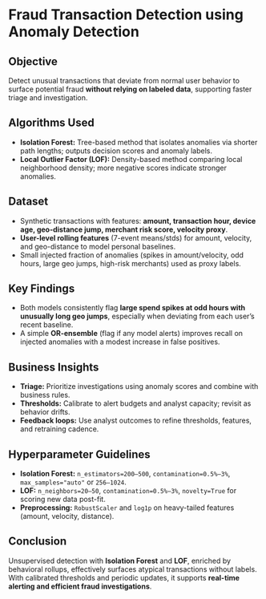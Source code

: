 # Fraud Transaction Detection using Anomaly Detection

## Objective
Detect unusual transactions that deviate from normal user behavior to surface potential fraud **without relying on labeled data**, supporting faster triage and investigation.

## Algorithms Used
- **Isolation Forest:** Tree-based method that isolates anomalies via shorter path lengths; outputs decision scores and anomaly labels.  
- **Local Outlier Factor (LOF):** Density-based method comparing local neighborhood density; more negative scores indicate stronger anomalies.

## Dataset
- Synthetic transactions with features: **amount, transaction hour, device age, geo-distance jump, merchant risk score, velocity proxy**.  
- **User-level rolling features** (7-event means/stds) for amount, velocity, and geo-distance to model personal baselines.  
- Small injected fraction of anomalies (spikes in amount/velocity, odd hours, large geo jumps, high-risk merchants) used as proxy labels.

## Key Findings
- Both models consistently flag **large spend spikes at odd hours with unusually long geo jumps**, especially when deviating from each user’s recent baseline.  
- A simple **OR-ensemble** (flag if any model alerts) improves recall on injected anomalies with a modest increase in false positives.

## Business Insights
- **Triage:** Prioritize investigations using anomaly scores and combine with business rules.  
- **Thresholds:** Calibrate to alert budgets and analyst capacity; revisit as behavior drifts.  
- **Feedback loops:** Use analyst outcomes to refine thresholds, features, and retraining cadence.

## Hyperparameter Guidelines
- **Isolation Forest:** `n_estimators=200–500`, `contamination=0.5%–3%`, `max_samples="auto"` or `256–1024`.  
- **LOF:** `n_neighbors=20–50`, `contamination=0.5%–3%`, `novelty=True` for scoring new data post-fit.  
- **Preprocessing:** `RobustScaler` and `log1p` on heavy-tailed features (amount, velocity, distance).

## Conclusion
Unsupervised detection with **Isolation Forest** and **LOF**, enriched by behavioral rollups, effectively surfaces atypical transactions without labels. With calibrated thresholds and periodic updates, it supports **real-time alerting and efficient fraud investigations**.
